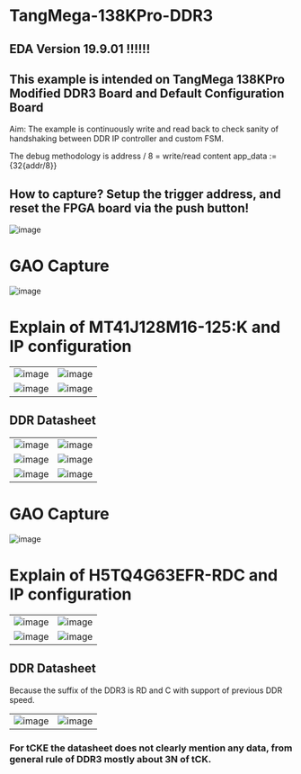 # TangMega-138KPro-DDR3

## EDA Version 19.9.01 !!!!!!

## This example is intended on TangMega 138KPro Modified DDR3 Board and Default Configuration Board

Aim: The example is continuously write and read back to check sanity of handshaking between DDR IP controller and custom FSM.

The debug methodology is address / 8 = write/read content app_data := {32{addr/8}}

## How to capture? Setup the trigger address, and reset the FPGA board via the push button!

![image](https://github.com/briansune/TangMega-138KPro-DDR3/assets/29487339/d983da1e-7761-4966-858a-4b51d9223dfb)

# GAO Capture

![image](https://github.com/briansune/TangMega-138KPro-DDR3/assets/29487339/349fa9df-84fb-40d7-935f-b498e946cf5c)

# Explain of MT41J128M16-125:K and IP configuration

| | |
|-|-|
|![image](https://github.com/briansune/TangMega-138KPro-DDR3/assets/29487339/0e2b1dda-d9fd-44b0-8206-f3e2cbf4225b)|![image](https://github.com/briansune/TangMega-138KPro-DDR3/assets/29487339/b33e9a66-1a5d-427e-8010-d9ee6422dcc5)|
|![image](https://github.com/briansune/TangMega-138KPro-DDR3/assets/29487339/bbdd52a0-5ebf-462a-a72f-3e9bc41d0045)|![image](https://github.com/briansune/TangMega-138KPro-DDR3/assets/29487339/fbdd620e-df8d-405a-ba70-694802cac7ad)|

## DDR Datasheet

| | |
|-|-|
|![image](https://github.com/briansune/TangMega-138KPro-DDR3/assets/29487339/88927293-569c-4da2-ad4b-125dba072a74)|![image](https://github.com/briansune/TangMega-138KPro-DDR3/assets/29487339/932aea6a-435d-4459-8a93-42abad7d26e8)|
|![image](https://github.com/briansune/TangMega-138KPro-DDR3/assets/29487339/a53b2aba-ef5c-4fb3-bb95-4d9c552a6699)|![image](https://github.com/briansune/TangMega-138KPro-DDR3/assets/29487339/66ca86e7-ccb2-46b5-8a33-7f60fe29e0de)|
|![image](https://github.com/briansune/TangMega-138KPro-DDR3/assets/29487339/a16acbcd-262d-4099-ab53-23a7132656d9)|![image](https://github.com/briansune/TangMega-138KPro-DDR3/assets/29487339/cb24ad39-118e-477f-833c-17b3449dcd71)|

# GAO Capture

![image](https://github.com/briansune/TangMega-138KPro-DDR3/assets/29487339/2da3f0b3-620e-48a2-b95d-d83e7d76b6fd)

# Explain of H5TQ4G63EFR-RDC and IP configuration

| | |
|-|-|
|![image](https://github.com/briansune/TangMega-138KPro-DDR3/assets/29487339/3522899d-8af0-4a96-a506-6a87f33842d4)|![image](https://github.com/briansune/TangMega-138KPro-DDR3/assets/29487339/768fe3ff-3f0a-4a9d-a90a-9715c6b1e8fd)|
|![image](https://github.com/briansune/TangMega-138KPro-DDR3/assets/29487339/985df7f0-86bf-42bd-82e1-11178538a8b6)|![image](https://github.com/briansune/TangMega-138KPro-DDR3/assets/29487339/6bfedaa1-c78e-4de2-a588-e522bb955745)|

## DDR Datasheet

Because the suffix of the DDR3 is RD and C with support of previous DDR speed.

| | |
|-|-|
|![image](https://github.com/briansune/TangMega-138KPro-DDR3/assets/29487339/5b999d74-a5b7-4086-8ac1-49a6734d23d3)|![image](https://github.com/briansune/TangMega-138KPro-DDR3/assets/29487339/c3d7940c-33de-47cd-ba6e-01cab2827840)|

### For tCKE the datasheet does not clearly mention any data, from general rule of DDR3 mostly about 3N of tCK.
